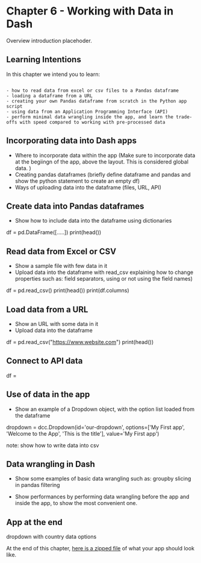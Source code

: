# Chapter 6 - Working with Data in Dash

Overview introduction placehoder.

## Learning Intentions

In this chapter we intend you to learn:

```{admonition} Learning Intentions

- how to read data from excel or csv files to a Pandas dataframe
- loading a dataframe from a URL
- creating your own Pandas dataframe from scratch in the Python app script
- using data from an Application Programming Interface (API)
- perform minimal data wrangling inside the app, and learn the trade-offs with speed compared to working with pre-processed data
```

## Incorporating data into Dash apps

- Where to incorporate data within the app   (Make sure to incorporate data at the begiingn of the app, above the layout. This is considered global data. )
- Creating pandas dataframes (briefly define dataframe and pandas and show the python statement to create an empty df)
- Ways of uploading data into the dataframe (files, URL, API)

## Create data into Pandas dataframes

- Show how to include data into the dataframe using dictionaries

df = pd.DataFrame([.....])
print(head())

## Read data from Excel or CSV

- Show a sample file with few data in it
- Upload data into the dataframe with read_csv explaining how to change properties such as: field separators, using or not using the field names)

df = pd.read_csv()
print(head())
print(df.columns)

## Load data from a URL

- Show an URL with some data in it
- Upload data into the dataframe

df = pd.read_csv("https://www.website.com")
print(head())

## Connect to API data

df = 

## Use of data in the app
- Show an example of a Dropdown object, with the option list loaded from the dataframe

dropdown = dcc.Dropdown(id='our-dropdown', options=['My First app', 'Welcome to the App', 'This is the title'], value='My First app')

note: show how to write data into csv

## Data wrangling in Dash

- Show some examples of basic data wrangling such as:
groupby
slicing in pandas
filtering

- Show performances by performing data wrangling before the app and inside the app, to show the most convenient one.


## App at the end

dropdown with country data options

At the end of this chapter, [here is a zipped file](https://sportsnet.ca) of what your app should look like.
